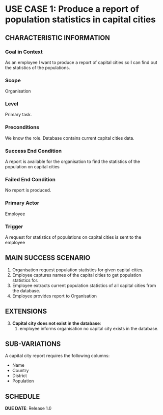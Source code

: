 # USE CASE 1: Produce a report of population statistics in capital cities

## CHARACTERISTIC INFORMATION

### Goal in Context

As an employee I want to produce a report of capital cities so I can find out the statistics of the populations.
### Scope

Organisation

### Level

Primary task.

### Preconditions

We know the role.  Database contains current capital cities data.

### Success End Condition

A report is available for the organisation to find the statistics of the population on capital cities

### Failed End Condition

No report is produced.

### Primary Actor

Employee

### Trigger

A request for statistics of populations on capital cities is sent to the employee

## MAIN SUCCESS SCENARIO

1. Organisation request population statistics for given capital cities.
2. Employee captures names of the capital cities to get population statistics for.
3. Employee extracts current population statistics of all capital cities from the database.
4. Employee provides report to Organisation


## EXTENSIONS

3. **Capital city does not exist in the database**:
    1. employee informs organisation no capital city exists in the database.

## SUB-VARIATIONS

A capital city report requires the following columns:

- Name
- Country
- District
- Population

## SCHEDULE

**DUE DATE**: Release 1.0